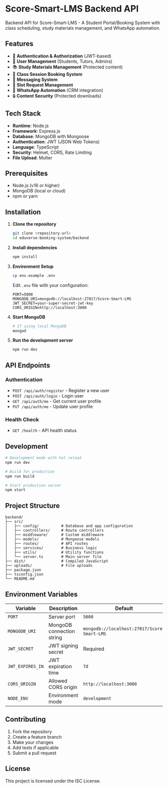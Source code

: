 # Score-Smart-LMS Backend API

Backend API for Score-Smart-LMS - A Student Portal/Booking System with class scheduling, study materials management, and WhatsApp automation.

## Features

- 🔐 **Authentication & Authorization** (JWT-based)
- 👥 **User Management** (Students, Tutors, Admins)
- 📚 **Study Materials Management** (Protected content)
- 📅 **Class Session Booking System**
- 💬 **Messaging System**
- 📝 **Slot Request Management**
- 🤖 **WhatsApp Automation** (CRM integration)
- 🔒 **Content Security** (Protected downloads)

## Tech Stack

- **Runtime**: Node.js
- **Framework**: Express.js
- **Database**: MongoDB with Mongoose
- **Authentication**: JWT (JSON Web Tokens)
- **Language**: TypeScript
- **Security**: Helmet, CORS, Rate Limiting
- **File Upload**: Multer

## Prerequisites

- Node.js (v16 or higher)
- MongoDB (local or cloud)
- npm or yarn

## Installation

1. **Clone the repository**

   ```bash
   git clone <repository-url>
   cd eduverse-booking-system/backend
   ```

2. **Install dependencies**

   ```bash
   npm install
   ```

3. **Environment Setup**

   ```bash
   cp env.example .env
   ```

   Edit `.env` file with your configuration:

   ```env
   PORT=5000
   MONGODB_URI=mongodb://localhost:27017/Score-Smart-LMS
   JWT_SECRET=your-super-secret-jwt-key
   CORS_ORIGIN=http://localhost:3000
   ```

4. **Start MongoDB**

   ```bash
   # If using local MongoDB
   mongod
   ```

5. **Run the development server**
   ```bash
   npm run dev
   ```

## API Endpoints

### Authentication

- `POST /api/auth/register` - Register a new user
- `POST /api/auth/login` - Login user
- `GET /api/auth/me` - Get current user profile
- `PUT /api/auth/me` - Update user profile

### Health Check

- `GET /health` - API health status

## Development

```bash
# Development mode with hot reload
npm run dev

# Build for production
npm run build

# Start production server
npm start
```

## Project Structure

```
backend/
├── src/
│   ├── config/          # Database and app configuration
│   ├── controllers/     # Route controllers
│   ├── middleware/      # Custom middleware
│   ├── models/          # Mongoose models
│   ├── routes/          # API routes
│   ├── services/        # Business logic
│   ├── utils/           # Utility functions
│   └── server.ts        # Main server file
├── dist/                # Compiled JavaScript
├── uploads/             # File uploads
├── package.json
├── tsconfig.json
└── README.md
```

## Environment Variables

| Variable         | Description               | Default                               |
| ---------------- | ------------------------- | ------------------------------------- |
| `PORT`           | Server port               | `5000`                                |
| `MONGODB_URI`    | MongoDB connection string | `mongodb://localhost:27017/Score-Smart-LMS` |
| `JWT_SECRET`     | JWT signing secret        | Required                              |
| `JWT_EXPIRES_IN` | JWT expiration time       | `7d`                                  |
| `CORS_ORIGIN`    | Allowed CORS origin       | `http://localhost:3000`               |
| `NODE_ENV`       | Environment mode          | `development`                         |

## Contributing

1. Fork the repository
2. Create a feature branch
3. Make your changes
4. Add tests if applicable
5. Submit a pull request

## License

This project is licensed under the ISC License.
